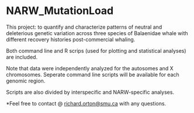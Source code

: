 # NARW_MutationLoad
This project: to quantify and characterize patterns of neutral and deleterious genetic variation across three species of Balaenidae whale with different recovery histories post-commercial whaling.

Both command line and R scrips (used for plotting and statistical analyses) are included. 

Note that data were independently analyzed for the autosomes and X chromosomes. Seperate command line scripts will be available for each genomic region.

Scripts are also divided by interspecific and NARW-specific analyses.


*Feel free to contact @ richard.orton@smu.ca with any questions.
